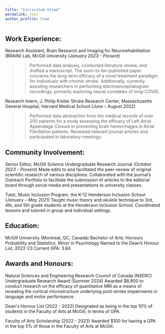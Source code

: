 ```yaml
---
title: "Curriculum Vitae"
permalink: /cv/
author_profile: true
---
```


Work Experience:
---
Research Assistant, Brain Research and Imaging for Neurorehabilitation (BRAIN) Lab, 
McGill University *(January 2023 - Present)*
> > Performed data analysis, conducted literature review, and drafted a manuscript. The soon-to-be-published paper concerns the long-term efficacy of a novel treatment paradigm for individuals with chronic stroke. Additionally, currently assisting researchers in performing electroencephalogram recordings, primarily exploring neural correlates of long-COVID.

Research Intern, J. Philip Kistler Stroke Research Center, Massachusetts General Hospital, Harvard Medical School *(June – August 2022)*
> > Performed data abstraction from the medical records of over 200 patients for a study assessing the efficacy of Left Atrial Appendage Closure in preventing brain hemorrhages in Atrial Fibrillation patients. Reviewed relevant journal articles and participated in laboratory meetings.


Community Involvement:
---
Senior Editor, McGill Science Undergraduate Research Journal *(October 2023 - Present)*
  Made edits to and facilitated the peer-review of original scientific research of various disciplines. Collaborated with the journal’s Outreach Portfolio to facilitate the submission of articles to the editorial 
  board through social media and presentations to university classes.

Tutor, Music Inclusion Program, the K-12 Henderson Inclusion School *(January – May 2021)*
  Taught music theory and ukulele technique to 3rd, 4th, and 5th grade students at the Henderson Inclusion School. 
  Coordinated lessons and tutored in group and individual settings.


Education:
---
McGill University (Montreal, QC, Canada)
  Bachelor of Arts: Honours Probability and Statistics, Minor in Psychology
  Named to the Dean’s Honour List, 2022-23
  Current GPA: 3.84


Awards and Honours:
---
Natural Sciences and Engineering Research Council of Canada (NSERC) Undergraduate Research Award (Summer 2024)
  Awarded $8,800 to conduct research on the efficacy of quantitative MRI as a means of revealing the cortical microstructure underlying post-stroke impairments in language and motor performance.

Dean's Honour List (2022 - 2022)
  Designated as being in the top 10% of students in the Faculty of Arts at McGill, in terms of GPA. 

Faculty of Arts Scholarship (2022 - 2023)
  Awarded $100 for having a GPA in the top 5% of those in the Faculty of Arts at McGill.



